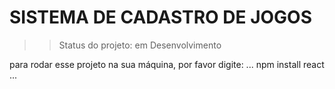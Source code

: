 <h1> SISTEMA DE CADASTRO DE JOGOS </h1>

>> Status do projeto: em Desenvolvimento

para rodar esse projeto na sua máquina, por favor digite:
...
npm install react
...

